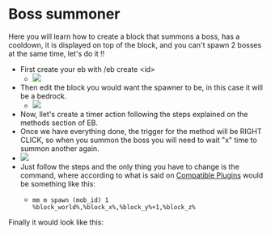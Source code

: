 # Boss summoner

Here you will learn how to create a block that summons a boss, has a cooldown, it is displayed on top of the block, and you can't spawn 2 bosses at the same time, let's do it !!

* First create your eb with /eb create \<id>
  * ![](</img/image (284).png>)
* Then edit the block you would want the spawner to be, in this case it will be a bedrock.
  * ![](</img/image (99).png>)
* Now, llet's create a timer action following the steps explained on the methods section of EB.
* Once we have everything done, the trigger for the method will be RIGHT CLICK, so when you summon the boss you will need to wait "x" time to summon another again.
* ![](</img/image (288).png>)
* Just follow the steps and the only thing you have to change is the command, where according to what is said on [Compatible Plugins](../../../tools-for-all-plugins-score/compatible-plugins.md) would be something like this:
  * ```
    mm m spawn (mob_id) 1 %block_world%,%block_x%,%block_y%+1,%block_z%
    ```

Finally it would look like this:

